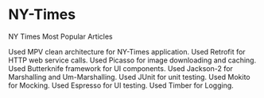 # NY-Times
NY Times Most Popular Articles

Used MPV clean architecture for NY-Times application.
Used Retrofit for HTTP web service calls.
Used Picasso for image downloading and caching.
Used Butterknife framework for UI components.
Used Jackson-2 for Marshalling and Um-Marshalling.
Used JUnit for unit testing.
Used Mokito for Mocking.
Used Espresso for UI testing.
Used Timber for Logging.
